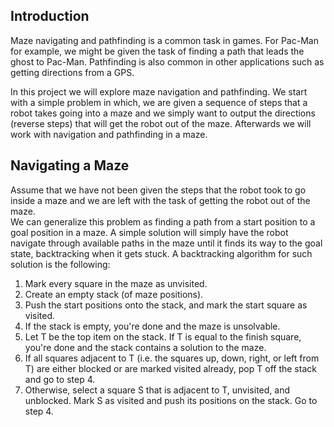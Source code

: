 ## Introduction
Maze navigating and pathfinding is a common task in games. For Pac-Man for example, we
might be given the task of finding a path that leads the ghost to Pac-Man. Pathfinding is also
common in other applications such as getting directions from a GPS.

In this project we will explore maze navigation and pathfinding. We start with a simple problem
in which, we are given a sequence of steps that a robot takes going into a maze and we simply
want to output the directions (reverse steps) that will get the robot out of the maze. Afterwards
we will work with navigation and pathfinding in a maze.

## Navigating a Maze
Assume that we have not been given the steps that the robot took to go inside a maze and we
are left with the task of getting the robot out of the maze. <br /> 
We can generalize this problem as finding a path from a start position to a goal position in a
maze. A simple solution will simply have the robot navigate through available paths in the maze
until it finds its way to the goal state, backtracking when it gets stuck. A backtracking
algorithm for such solution is the following:
1. Mark every square in the maze as unvisited.
2. Create an empty stack (of maze positions).
3. Push the start positions onto the stack, and mark the start square as visited.
4. If the stack is empty, you're done and the maze is unsolvable.
5. Let T be the top item on the stack. If T is equal to the finish square, you're done
and the stack contains a solution to the maze.
6. If all squares adjacent to T (i.e. the squares up, down, right, or left from T) are
either blocked or are marked visited already, pop T off the stack and go to step 4.
7. Otherwise, select a square S that is adjacent to T, unvisited, and unblocked.
Mark S as visited and push its positions on the stack. Go to step 4.
